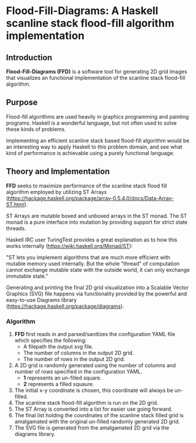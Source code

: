 # Flood-Fill-Diagrams:  A Haskell scanline stack flood-fill algorithm implementation

## Introduction

**Flood-Fill-Diagrams (FFD)** is a software tool for generating 2D grid images that visualizes an functional implementation of the scanline stack flood-fill algorithm.

## Purpose

Flood-fill algorithms are used heavily in graphics programming and painting programs.  Haskell is a wonderful language, but not often used to solve these kinds of problems.

Implementing an efficient scanline stack based flood-fill algorithm would be an interesting way to apply Haskell to this problem domain, and see what kind of performance is achievable using a purely functional language.

## Theory and Implementation

**FFD** seeks to maximize performance of the scanline stack flood fill algorithm employed by utilizing ST Arrays (https://hackage.haskell.org/package/array-0.5.4.0/docs/Data-Array-ST.html).

ST Arrays are mutable boxed and unboxed arrays in the ST monad.  The ST monad is a pure interface into mutation by providing support for strict state threads.

Haskell IRC user TuringTest provides a great explanation as to how this works internally (https://wiki.haskell.org/Monad/ST):

"ST lets you implement algorithms that are much more efficient with mutable memory used internally. But the whole "thread" of computation cannot exchange mutable state with the outside world, it can only exchange immutable state."

Generating and printing the final 2D grid visualization into a Scalable Vector Graphics (SVG) file happens via functionality provided by the powerful and easy-to-use Diagrams library (https://hackage.haskell.org/package/diagrams).

### Algorithm

1) **FFD** first reads in and parsed/sanitizes the configuration YAML file which specifies the following:
   - A filepath the output svg file. 
   - The number of columns in the output 2D grid.
   - The number of rows in the output 2D grid.
2) A 2D grid is randomly generated using the number of columns and number of rows specified in the configuration YAML.
   - **1** represents an un-filled square.
   - **2** represents a filled squaure.
3) The initial x-y coordinate is chosen, this coordinate will always be un-filled.
4) The scanline stack flood-fill algorithm is run on the 2D grid.
5) The ST Array is converted into a list for easier use going forward.
6) The final list holding the coordinates of the scanline stack filled grid is amalgamated with the original un-filled randomly generated 2D grid.
7) The SVG file is generated from the amalgamated 2D grid via the diagrams library.
